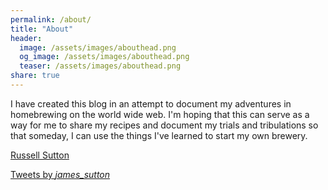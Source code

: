```yaml
---
permalink: /about/
title: "About"
header:
  image: /assets/images/abouthead.png
  og_image: /assets/images/abouthead.png
  teaser: /assets/images/abouthead.png
share: true
---
```


I have created this blog in an attempt to document my adventures in homebrewing on the world wide web. I'm hoping that this can serve as a way for me to share my recipes and document my trials and tribulations so that someday, I can use the things I've learned to start my own brewery.

<div class="LI-profile-badge"  data-version="v1" data-size="medium" data-locale="en_US" data-type="vertical" data-theme="light" data-vanity="russellsutton1"><a class="LI-simple-link" href='https://www.linkedin.com/in/russellsutton1?trk=profile-badge'>Russell Sutton</a></div>

<a class="twitter-timeline" data-height="666" data-dnt="true" href="https://twitter.com/_james_sutton_?ref_src=twsrc%5Etfw">Tweets by _james_sutton_</a> <script async src="https://platform.twitter.com/widgets.js" charset="utf-8"></script> 